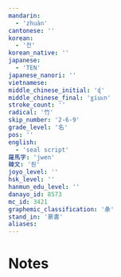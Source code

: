 ```yaml
---
mandarin:
  - 'zhuàn'
cantonese: ''
korean:
  - '전'
korean_native: ''
japanese:
  - 'TEN'
japanese_nanori: ''
vietnamese:
middle_chinese_initial: 'ɖ'
middle_chinese_final: 'ɣiuᴇn'
stroke_count: ''
radical: '竹'
skip_number: '2-6-9'
grade_level: '名'
pos: ''
english:
  - 'seal script'
羅馬字: 'jwen'
韓文: '줜'
joyo_level: ''
hsk_level: ''
hanmun_edu_level: ''
danayo_id: 8573
mc_id: 3421
graphemic_classification: '彖'
stand_in: '篆書'
aliases:
---
```


# Notes
